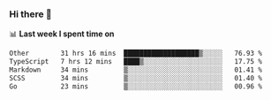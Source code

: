 ### Hi there 👋

<!--
**DBvc/DBvc** is a ✨ _special_ ✨ repository because its `README.md` (this file) appears on your GitHub profile.

Here are some ideas to get you started:

- 🔭 I’m currently working on ...
- 🌱 I’m currently learning ...
- 👯 I’m looking to collaborate on ...
- 🤔 I’m looking for help with ...
- 💬 Ask me about ...
- 📫 How to reach me: ...
- 😄 Pronouns: ...
- ⚡ Fun fact: ...
-->

📊 **Last week I spent time on**
<!--START_SECTION:waka-->

```txt
Other        31 hrs 16 mins  ███████████████████▒░░░░░   76.93 %
TypeScript   7 hrs 12 mins   ████▒░░░░░░░░░░░░░░░░░░░░   17.75 %
Markdown     34 mins         ▒░░░░░░░░░░░░░░░░░░░░░░░░   01.41 %
SCSS         34 mins         ▒░░░░░░░░░░░░░░░░░░░░░░░░   01.40 %
Go           23 mins         ▒░░░░░░░░░░░░░░░░░░░░░░░░   00.96 %
```

<!--END_SECTION:waka-->
